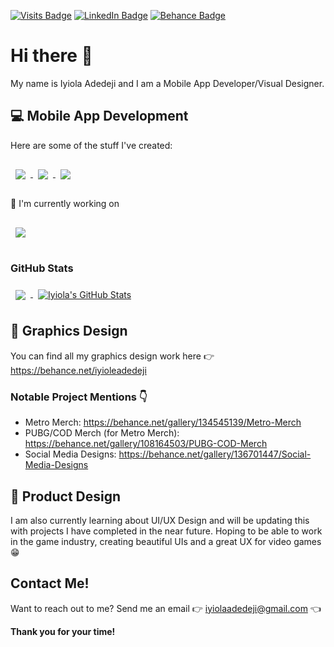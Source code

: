 [![Visits Badge](https://badges.pufler.dev/visits/bookofiyi/bookofiyi?style=for-the-badge)](https://github.com/bookofiyi)
[![LinkedIn Badge](https://img.shields.io/badge/LinkedIn-Profile-informational?style=for-the-badge&logo=linkedin&logoColor=white&color=0D76A8)](https://www.linkedin.com/in/iyiola-adedeji-522ba61a6/)
[![Behance Badge](https://img.shields.io/badge/Behance-Profile-informational?style=for-the-badge&logo=behance&logoColor=white&color=0D76A8)](https://behance.net/iyioleadedeji)

# Hi there 👋

My name is Iyiola Adedeji and I am a Mobile App Developer/Visual Designer.

## 💻 Mobile App Development
Here are some of the stuff I've created:

<a href="https://github.com/bookofiyi/invoice_generator">
  <img align="center" style="margin:1rem 0.5rem" src="https://github-readme-stats.vercel.app/api/pin/?username=bookofiyi&repo=invoice_generator&title_color=ffffff&text_color=c9cacc&icon_color=4AB197&bg_color=1A2B30" />
</a>
<a href="https://github.com/bookofiyi/Compound_Interest_FLUTTER">
  <img align="center" style="margin:1rem 0.5rem" src="https://github-readme-stats.vercel.app/api/pin/?username=bookofiyi&repo=Compound_Interest_FLUTTER&title_color=ffffff&text_color=c9cacc&icon_color=4AB197&bg_color=1A2B30" />
</a>
<a href="https://github.com/bookofiyi/ALCPhase1App">
  <img align="center" style="margin:1rem 0.5rem" src="https://github-readme-stats.vercel.app/api/pin/?username=bookofiyi&repo=ALCPhase1App&title_color=ffffff&text_color=c9cacc&icon_color=4AB197&bg_color=1A2B30" />
</a>

🔭 I'm currently working on

<a href="https://github.com/bookofiyi/write_a_day">
  <img align="center" style="margin:1rem 0.5rem" src="https://github-readme-stats.vercel.app/api/pin/?username=bookofiyi&repo=write_a_day&title_color=ffffff&text_color=c9cacc&icon_color=4AB197&bg_color=1A2B30" />
</a>


### GitHub Stats
<a href="https://github.com/bookofiyi">
  <img align="center" style="margin:0.5rem" src="https://github-readme-stats.vercel.app/api/top-langs/?username=bookofiyi&hide=html,css&title_color=ffffff&text_color=c9cacc&icon_color=4AB197&bg_color=1A2B34" />
</a>
<a href="https://github.com/bookofiyi">
  <img align="center" style="margin:0.5rem" src="https://github-readme-stats.vercel.app/api?username=bookofiyi&show_icons=true&line_height=27&count_private=true&title_color=ffffff&text_color=c9cacc&icon_color=4AB097&bg_color=1A2B34" alt="Iyiola's GitHub Stats" />
</a>



## 🎨 Graphics Design
You can find all my graphics design work here 👉 https://behance.net/iyioleadedeji

### Notable Project Mentions 👇
- Metro Merch: https://behance.net/gallery/134545139/Metro-Merch
- PUBG/COD Merch (for Metro Merch): https://behance.net/gallery/108164503/PUBG-COD-Merch
- Social Media Designs: https://behance.net/gallery/136701447/Social-Media-Designs

## 📱 Product Design
I am also currently learning about UI/UX Design and will be updating this with projects I have completed in the near future.
Hoping to be able to work in the game industry, creating beautiful UIs and a great UX for video games 😁

## Contact Me!
Want to reach out to me? Send me an email 👉 iyiolaadedeji@gmail.com 👈

<b>Thank you for your time!</b>


<!--
**bookofiyi/bookofiyi** is a ✨ _special_ ✨ repository because its `README.md` (this file) appears on your GitHub profile.

Here are some ideas to get you started:

- 🔭 I’m currently working on ...
- 🌱 I’m currently learning ...
- 👯 I’m looking to collaborate on ...
- 🤔 I’m looking for help with ...
- 💬 Ask me about ...
- 📫 How to reach me: ...
- 😄 Pronouns: ...
- ⚡ Fun fact: ...
-->
